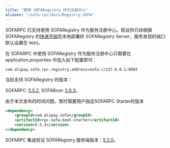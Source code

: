 ```yaml
---
title: "使用 SOFARegistry 作为注册中心"
aliases: "/sofa-rpc/docs/Registry-SOFA"
---
```


SOFARPC 已支持使用 SOFARegistry 作为服务注册中心。假设你已经根据 SOFARegistry 的[快速开始](../../sofa-registry/server-quick-start)在本地部署好 SOFARegistry Server，服务发现的端口默认设置在 `9603`。

在 SOFARPC 中使用 SOFARegistry 作为服务注册中心只需要在 application.properties 中加入如下配置即可：
```
com.alipay.sofa.rpc.registry.address=sofa://127.0.0.1:9603
```

当前支持 SOFARegistry 的版本：

SOFARPC: [5.5.2](https://github.com/sofastack/sofa-rpc/releases), SOFABoot: [2.6.3](https://github.com/sofastack/sofa-boot/releases/)。

由于本次发布的时间问题，暂时需要用户指定SOFARPC Starter的版本

```xml
<dependency>
    <groupId>com.alipay.sofa</groupId>
    <artifactId>rpc-sofa-boot-starter</artifactId>
    <version>5.5.2</version>
</dependency>
```


SOFARPC 集成验证 SOFARegistry 服务端版本：[5.2.0](https://github.com/sofastack/sofa-registry/releases/tag/5.2.0)。

